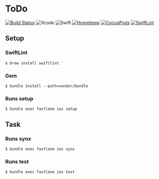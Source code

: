 # ToDo

[![Build Status](https://travis-ci.org/Nonchalant/ToDo.svg?branch=master)](https://travis-ci.org/Nonchalant/ToDo)
![Xcode](https://img.shields.io/badge/Xcode-8.3.2-brightgreen.svg)
![Swift](https://img.shields.io/badge/Swift-3.1-brightgreen.svg)
[![Homebrew](https://img.shields.io/badge/Homebrew-1.0.7-brightgreen.svg)](http://brew.sh/index_ja.html)
[![CocoaPods](https://img.shields.io/badge/CocoaPdos-1.2.1-brightgreen.svg)](https://cocoapods.org)
[![SwiftLint](https://img.shields.io/badge/SwiftLint-0.17.0-brightgreen.svg)](https://github.com/realm/SwiftLint)

## Setup

### SwiftLint

```
$ brew install swiftlint
```

### Gem

```
$ bundle install --path=vendor/bundle
```

### Runs setup

```
$ bundle exec fastlane ios setup
```

## Task

### Runs synx

```
$ bundle exec fastlane ios synx
```

### Runs test

```
$ bundle exec fastlane ios test
```
